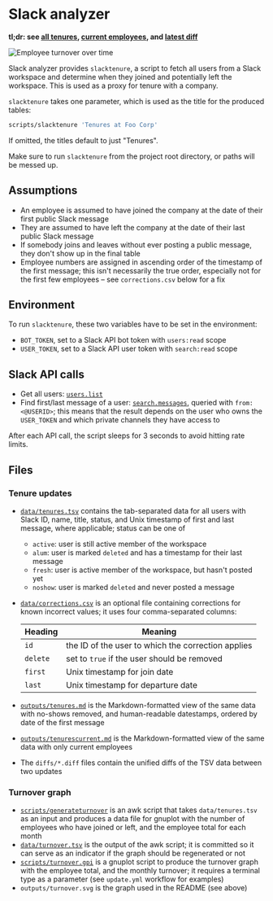 # Slack analyzer

**tl;dr: see [all tenures](outputs/tenures.md),
[current employees](outputs/tenurescurrent.md), and
[latest diff](diffs/update-YYYY-MM-DD-HH.diff)**

![Employee turnover over time](outputs/turnover.svg)

Slack analyzer provides `slacktenure`, a script to fetch all users from a Slack
workspace and determine when they joined and potentially left the workspace.
This is used as a proxy for tenure with a company.

`slacktenure` takes one parameter, which is used as the title for the produced tables:

```bash
scripts/slacktenure 'Tenures at Foo Corp'
```

If omitted, the titles default to just "Tenures".

Make sure to run `slacktenure` from the project root directory, or paths will
be messed up.

## Assumptions

- An employee is assumed to have joined the company at the date of their first
  public Slack message
- They are assumed to have left the company at the date of their last public
  Slack message
- If somebody joins and leaves without ever posting a public message, they
  don't show up in the final table
- Employee numbers are assigned in ascending order of the timestamp of the
  first message; this isn't necessarily the true order, especially not for the
  first few employees &ndash; see `corrections.csv` below for a fix

## Environment

To run `slacktenure`, these two variables have to be set in the environment:

- `BOT_TOKEN`, set to a Slack API bot token with `users:read` scope
- `USER_TOKEN`, set to a Slack API user token with `search:read` scope

## Slack API calls

- Get all users: [`users.list`][1]
- Find first/last message of a user: [`search.messages`][2], queried with
  `from:<@USERID>`; this means that the result depends on the user who owns the
  `USER_TOKEN` and which private channels they have access to

After each API call, the script sleeps for 3 seconds to avoid hitting rate
limits.

[1]: <https://api.slack.com/methods/users.list>
[2]: <https://api.slack.com/methods/search.messages>

## Files

### Tenure updates

- [`data/tenures.tsv`](data/tenures.tsv) contains the tab-separated data for
  all users with Slack ID, name, title, status, and Unix timestamp of first and
  last message, where applicable; status can be one of
  - `active`: user is still active member of the workspace
  - `alum`: user is marked `deleted` and has a timestamp for their last message
  - `fresh`: user is active member of the workspace, but hasn't posted yet
  - `noshow`: user is marked `deleted` and never posted a message
- [`data/corrections.csv`](data/corrections.csv) is an optional file containing
  corrections for known incorrect values; it uses four comma-separated columns:

  | Heading  | Meaning                                            |
  | -------- | -------------------------------------------------- |
  | `id`     | the ID of the user to which the correction applies |
  | `delete` | set to `true` if the user should be removed        |
  | `first`  | Unix timestamp for join date                       |
  | `last`   | Unix timestamp for departure date                  |
  
- [`outputs/tenures.md`](outputs/tenures.md) is the Markdown-formatted view of
  the same data with no-shows removed, and human-readable datestamps, ordered
  by date of the first message
- [`outputs/tenurescurrent.md`](outputs/tenurescurrent.md) is the
  Markdown-formatted view of the same data with only current employees
- The `diffs/*.diff` files contain the unified diffs of the TSV data between
  two updates

### Turnover graph

- [`scripts/generateturnover`](scripts/generateturnover) is an awk script that
  takes `data/tenures.tsv` as an input and produces a data file for gnuplot
  with the number of employees who have joined or left, and the employee total
  for each month
- [`data/turnover.tsv`](data/turnover.tsv) is the output of the awk script; it
  is committed so it can serve as an indicator if the graph should be
  regenerated or not
- [`scripts/turnover.gpi`](scripts/turnover.gpi) is a gnuplot script to produce
  the turnover graph with the employee total, and the monthly turnover; it
  requires a terminal type as a parameter (see `update.yml` workflow for
  examples)
- `outputs/turnover.svg` is the graph used in the README (see above)
